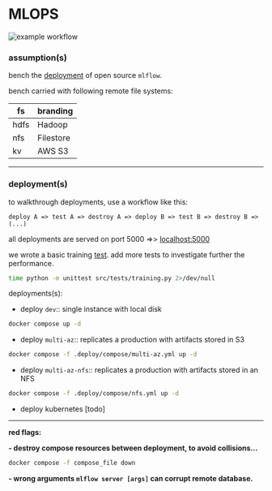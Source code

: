 # MLOPS

![example workflow](https://github.com/MarcelNasser/benchmark-mlops/actions/workflows/docker.yml/badge.svg)

### assumption(s)

bench the [deployment](https://mlflow.org/docs/latest/tracking.html) of open source `mlflow`.

bench carried with following remote file systems:

| fs   | branding  |
|------|-----------|
| hdfs | Hadoop    | 
| nfs  | Filestore |
| kv   | AWS S3    |



---
### deployment(s)

to walkthrough deployments, use a workflow like this:

`````
deploy A => test A => destroy A => deploy B => test B => destroy B => (...)
`````
all deployments are served on port 5000 =>> [localhost:5000](http://localhost:5000)

we wrote a basic training [test](src/tests/training.py). add more tests to investigate further the performance. 

````bash
time python -m unittest src/tests/training.py 2>/dev/null
````


deployments(s):

- deploy `dev`:: single instance with local disk

````bash
docker compose up -d
````

- deploy `multi-az`:: replicates a production with artifacts stored in S3

````bash
docker compose -f .deploy/compose/multi-az.yml up -d
````

- deploy `multi-az-nfs`:: replicates a production with artifacts stored in an NFS

````bash
docker compose -f .deploy/compose/nfs.yml up -d
````

- deploy kubernetes [todo]


---
**red flags:** 

**- destroy compose resources between deployment, to avoid collisions...**

```bash
docker compose -f compose_file down
```

**- wrong arguments `mlflow server [args]` can corrupt remote database.**



